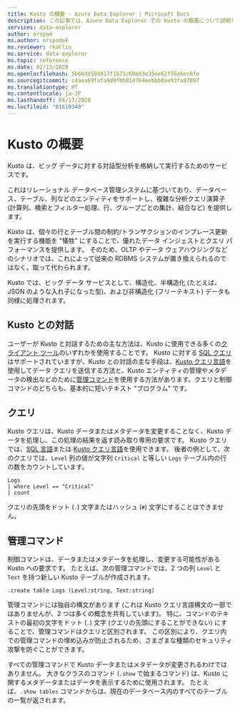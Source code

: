 ```yaml
---
title: Kusto の概要 - Azure Data Explorer | Microsoft Docs
description: この記事では、Azure Data Explorer での Kusto の概要について説明します。
services: data-explorer
author: orspod
ms.author: orspodek
ms.reviewer: rkarlin
ms.service: data-explorer
ms.topic: reference
ms.date: 02/13/2020
ms.openlocfilehash: 5b66dd59dd17f1671c68e63e35ee62f56e6ec8fe
ms.sourcegitcommit: c4aea69fafa9d9fbb814764eebbb0ae93fa87897
ms.translationtype: HT
ms.contentlocale: ja-JP
ms.lasthandoff: 04/17/2020
ms.locfileid: "81610349"
---
```

# <a name="getting-started-with-kusto"></a>Kusto の概要

Kusto は、ビッグ データに対する対話型分析を格納して実行するためのサービスです。

これはリレーショナル データベース管理システムに基づいており、データベース、テーブル、列などのエンティティをサポートし、複雑な分析クエリ演算子 (計算列、検索とフィルター処理、行、グループごとの集計、結合など) を提供します。

Kusto は、個々の行とテーブル間の制約/トランザクションのインプレース更新を実行する機能を "犠牲" にすることで、優れたデータ インジェストとクエリ パフォーマンスを提供します。 そのため、OLTP やデータ ウェアハウジングなどのシナリオでは、これによって従来の RDBMS システムが置き換えられるのではなく、取って代わられます。

Kusto では、ビッグ データ サービスとして、構造化、半構造化 (たとえば、JSON のような入れ子になった型)、および非構造化 (フリーテキスト) データも同様に処理されます。

## <a name="interacting-with-kusto"></a>Kusto との対話

ユーザーが Kusto と対話するための主な方法は、Kusto に使用できる多くの[クライアント ツール](../tools/index.md)のいずれかを使用することです。 Kusto に対する [SQL クエリ](../api/tds/t-sql.md)はサポートされていますが、Kusto との対話の主な手段は、[Kusto クエリ言語](../query/index.md)を使用してデータ クエリを送信する方法と、Kusto エンティティの管理やメタデータの検出などのために[管理コマンド](../management/index.md)を使用する方法があります。クエリと制御コマンドのどちらも、基本的に短いテキスト "プログラム" です。

## <a name="queries"></a>クエリ

Kusto クエリは、Kusto データまたはメタデータを変更することなく、Kusto データを処理し、この処理の結果を返す読み取り専用の要求です。 Kusto クエリでは、[SQL 言語](../api/tds/t-sql.md)または [Kusto クエリ言語](../query/index.md)を使用できます。
後者の例として、次のクエリでは、`Level` 列の値が文字列 `Critical` と等しい `Logs` テーブル内の行の数をカウントしています。

```kusto
Logs
| where Level == "Critical"
| count
```

クエリの先頭をドット (`.`) 文字またはハッシュ (`#`) 文字にすることはできません。

## <a name="control-commands"></a>管理コマンド

制御コマンドは、データまたはメタデータを処理し、変更する可能性がある Kusto への要求です。 たとえば、次の管理コマンドでは、2 つの列 `Level` と `Text` を持つ新しい Kusto テーブルが作成されます。

```kusto
.create table Logs (Level:string, Text:string)
```

管理コマンドには独自の構文があります (これは Kusto クエリ言語構文の一部ではありませんが、2 つは多くの概念を共有しています)。 特に、コマンドのテキストの最初の文字をドット (`.`) 文字 (クエリの先頭にすることができない) にすることで、管理コマンドはクエリと区別されます。
この区別により、クエリ内での管理コマンドの埋め込みが防止されるため、さまざまな種類のセキュリティ攻撃を防ぐことができます。

すべての管理コマンドで Kusto データまたはメタデータが変更されるわけではありません。 大きなクラスのコマンド (`.show` で始まるコマンド) は、Kusto に関するメタデータまたはデータを表示するために使用されます。 たとえば、`.show tables` コマンドからは、現在のデータベース内のすべてのテーブルの一覧が返されます。
